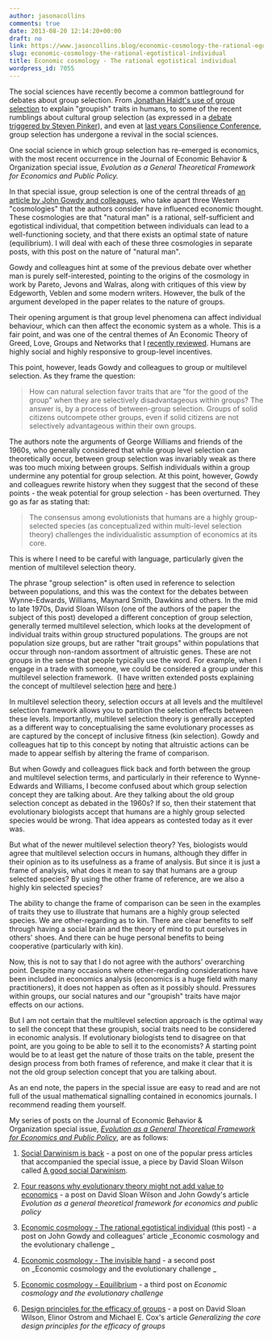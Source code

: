 ```yaml
---
author: jasonacollins
comments: true
date: 2013-08-20 12:14:20+00:00
draft: no
link: https://www.jasoncollins.blog/economic-cosmology-the-rational-egotistical-individual/
slug: economic-cosmology-the-rational-egotistical-individual
title: Economic cosmology - The rational egotistical individual
wordpress_id: 7055
---
```


The social sciences have recently become a common battleground for debates about group selection. From [Jonathan Haidt's use of group selection](https://www.jasoncollins.blog/haidts-group-selection/) to explain "groupish" traits in humans, to some of the recent rumblings about cultural group selection (as expressed in a [debate triggered by Steven Pinker](https://www.jasoncollins.blog/pinker-takes-on-group-selection/)), and even at [last years Consilience Conference](https://www.jasoncollins.blog/group-selection-and-the-social-sciences/), group selection has undergone a revival in the social sciences.

One social science in which group selection has re-emerged is economics, with the most recent occurrence in the Journal of Economic Behavior & Organization special issue, _Evolution as a General Theoretical Framework for Economics and Public Policy._

In that special issue, group selection is one of the central threads of [an article by John Gowdy and colleagues](https://doi.org/10.1016/j.jebo.2012.12.009), who take apart three Western "cosmologies" that the authors consider have influenced economic thought. These cosmologies are that "natural man" is a rational, self-sufficient and egotistical individual, that competition between individuals can lead to a well-functioning society, and that there exists an optimal state of nature (equilibrium). I will deal with each of these three cosmologies in separate posts, with this post on the nature of "natural man".

Gowdy and colleagues hint at some of the previous debate over whether man is purely self-interested, pointing to the origins of the cosmology in work by Pareto, Jevons and Walras, along with critiques of this view by Edgeworth, Veblen and some modern writers. However, the bulk of the argument developed in the paper relates to the nature of groups.

Their opening argument is that group level phenomena can affect individual behaviour, which can then affect the economic system as a whole. This is a fair point, and was one of the central themes of An Economic Theory of Greed, Love, Groups and Networks that I [recently reviewed](https://www.jasoncollins.blog/an-economic-theory-of-greed-love-groups-and-networks/). Humans are highly social and highly responsive to group-level incentives.

This point, however, leads Gowdy and colleagues to group or multilevel selection. As they frame the question:


<blockquote>How can natural selection favor traits that are “for the good of the group” when they are selectively disadvantageous within groups? The answer is, by a process of between-group selection. Groups of solid citizens outcompete other groups, even if solid citizens are not selectively advantageous within their own groups.</blockquote>


The authors note the arguments of George Williams and friends of the 1960s, who generally considered that while group level selection can theoretically occur, between group selection was invariably weak as there was too much mixing between groups. Selfish individuals within a group undermine any potential for group selection. At this point, however, Gowdy and colleagues rewrite history when they suggest that the second of these points - the weak potential for group selection - has been overturned. They go as far as stating that:


<blockquote>The consensus among evolutionists that humans are a highly group-selected species (as conceptualized within multi-level selection theory) challenges the individualistic assumption of economics at its core.</blockquote>


This is where I need to be careful with language, particularly given the mention of multilevel selection theory.

The phrase "group selection" is often used in reference to selection between populations, and this was the context for the debates between Wynne-Edwards, Williams, Maynard Smith, Dawkins and others. In the mid to late 1970s, David Sloan Wilson (one of the authors of the paper the subject of this post) developed a different conception of group selection, generally termed multilevel selection, which looks at the development of individual traits within group structured populations. The groups are not population size groups, but are rather "trait groups" within populations that occur through non-random assortment of altruistic genes. These are not groups in the sense that people typically use the word. For example, when I engage in a trade with someone, we could be considered a group under this multilevel selection framework.  (I have written extended posts explaining the concept of multilevel selection [here](https://www.jasoncollins.blog/what-is-multilevel-selection/) and [here](https://www.jasoncollins.blog/groups-kin-and-self-interest/).)

In multilevel selection theory, selection occurs at all levels and the multilevel selection framework allows you to partition the selection effects between these levels. Importantly, multilevel selection theory is generally accepted as a different way to conceptualising the same evolutionary processes as are captured by the concept of inclusive fitness (kin selection). Gowdy and colleagues hat tip to this concept by noting that altruistic actions can be made to appear selfish by altering the frame of comparison.

But when Gowdy and colleagues flick back and forth between the group and multilevel selection terms, and particularly in their reference to Wynne-Edwards and Williams, I become confused about which group selection concept they are talking about. Are they talking about the old group selection concept as debated in the 1960s? If so, then their statement that evolutionary biologists accept that humans are a highly group selected species would be wrong. That idea appears as contested today as it ever was.

But what of the newer multilevel selection theory? Yes, biologists would agree that multilevel selection occurs in humans, although they differ in their opinion as to its usefulness as a frame of analysis. But since it is just a frame of analysis, what does it mean to say that humans are a group selected species? By using the other frame of reference, are we also a highly kin selected species?

The ability to change the frame of comparison can be seen in the examples of traits they use to illustrate that humans are a highly group selected species. We are other-regarding as to kin. There are clear benefits to self through having a social brain and the theory of mind to put ourselves in others' shoes. And there can be huge personal benefits to being cooperative (particularly with kin).

Now, this is not to say that I do not agree with the authors' overarching point. Despite many occasions where other-regarding considerations have been included in economics analysis (economics is a huge field with many practitioners), it does not happen as often as it possibly should. Pressures within groups, our social natures and our "groupish" traits have major effects on our actions.

But I am not certain that the multilevel selection approach is the optimal way to sell the concept that these groupish, social traits need to be considered in economic analysis. If evolutionary biologists tend to disagree on that point, are you going to be able to sell it to the economists? A starting point would be to at least get the nature of those traits on the table, present the design process from both frames of reference, and make it clear that it is not the old group selection concept that you are talking about.

As an end note, the papers in the special issue are easy to read and are not full of the usual mathematical signalling contained in economics journals. I recommend reading them yourself.

My series of posts on the Journal of Economic Behavior & Organization special issue, [_Evolution as a General Theoretical Framework for Economics and Public Policy_](http://www.sciencedirect.com/science/journal/01672681/90/supp/S), are as follows:



	
  1. [Social Darwinism is back](https://www.jasoncollins.blog/social-darwinism-is-back/) - a post on one of the popular press articles that accompanied the special issue, a piece by David Sloan Wilson called [A good social Darwinism](http://www.aeonmagazine.com/living-together/how-evolution-can-reform-economics/).

	
  2. [Four reasons why evolutionary theory might not add value to economics](https://www.jasoncollins.blog/four-reasons-why-evolutionary-theory-might-not-add-value-to-economics/) - a post on David Sloan Wilson and John Gowdy's article _Evolution as a general theoretical framework for economics and public policy_

	
  3. [Economic cosmology - The rational egotistical individual](https://www.jasoncollins.blog/economic-cosmology-the-rational-egotistical-individual/) (this post) - a post on John Gowdy and colleagues' article _Economic cosmology and the evolutionary challenge _

	
  4. [Economic cosmology - The invisible hand](https://www.jasoncollins.blog/economic-cosmology-the-invisible-hand/) - a second post on _Economic cosmology and the evolutionary challenge _

	
  5. [Economic cosmology - Equilibrium](https://www.jasoncollins.blog/economic-cosmology-equilibrium/) - a third post on _Economic cosmology and the evolutionary challenge_

	
  6. [Design principles for the efficacy of groups](https://www.jasoncollins.blog/design-principles-efficacy-groups/) - a post on David Sloan Wilson, Elinor Ostrom and Michael E. Cox's article _Generalizing the core design principles for the efficacy of groups_


